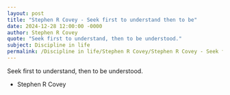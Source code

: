 ```yaml
---
layout: post
title: "Stephen R Covey - Seek first to understand then to be"
date: 2024-12-28 12:00:00 -0000
author: Stephen R Covey
quote: "Seek first to understand, then to be understood."
subject: Discipline in life
permalink: /Discipline in life/Stephen R Covey/Stephen R Covey - Seek first to understand then to be
---
```


Seek first to understand, then to be understood.

- Stephen R Covey
